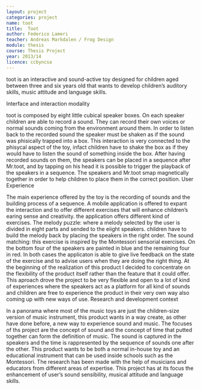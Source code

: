 ```yaml
---
layout: project
categories: project
name: toot
title:  Toot
author: Federico Lameri
teacher: Andreas Markdalen / Frog Design
module: thesis
course: Thesis Project
year: 2013/14
licence: ccbyncsa
---
```

toot is an interactive and sound-active toy designed for children aged between three and six years old that wants to develop children’s auditory skills, music attitude and language skills.

Interface and interaction modality

toot is composed by eight little cubical speaker boxes. On each speaker children are able to record a sound. They can record their own voices or normal sounds coming from the environment around them.
In order to listen back to the recorded sound the speaker must be shaken as if the sound was phisically trapped into a box. This interaction is very connected to the phisycal aspect of the toy, infact children have to shake the box as if they would have to listen the sound of something inside the box. After having recorded sounds on them, the speakers can be placed in a sequence after Mr.toot, and by tapping on his head it is possible to trigger the playback of the speakers in a sequence. The speakers and Mr.toot smap magnetically together in order to help children to place them in the correct position.
User Experience

The main experience offered by the toy is the recording of sounds and the building process of a sequence. A mobile application is offered to expant the interaction and to offer different exercises that will enhance children’s earing sense and creativity. the application offers different kind of exercises. The melody puzzle: where a melody selected by the user is divided in eight parts and sended to the eiight speakers. children have to build the melody back by placing the speakers in the right order. The sound matching: this exercise is inspired by the Montessori sensorial exercises. On the bottom four of the speakers are painted in blue and the remaining four in red.
In both cases the applicaton is able to give live feedback on the state of the exercise and to advise users when they are doing the right thing.
At the beginning of the realization of this product I decided to concentrate on the flexibility of the product itself rather than the feature that it could offer. This aproach drove the project to be very flexible and open to a lot of kind of experiences where the speakers act as a platform for all kind of sounds and children are free to experience the product in their very own way also coming up with new ways of use.
Research and development context

In a panorama where most of the music toys are just the children-size version of music instrument, this product wants in a way create, as other have done before, a new way to experience sound and music. The focuses of ths project are the concept of sound and the concept of time that putted together can form the definition of music.
The sound is captured in the speakers and the time is rappresented by the sequence of sounds one after the other. This product wants to be both a normal in-house toy and an educational instrument that can be used inside schools such as the Montessori. The research has been made with the help of musicians and educators from different areas of expertise. This project has at its focus the enhancement of user’s sound sensibility, musical attitude and language skills.